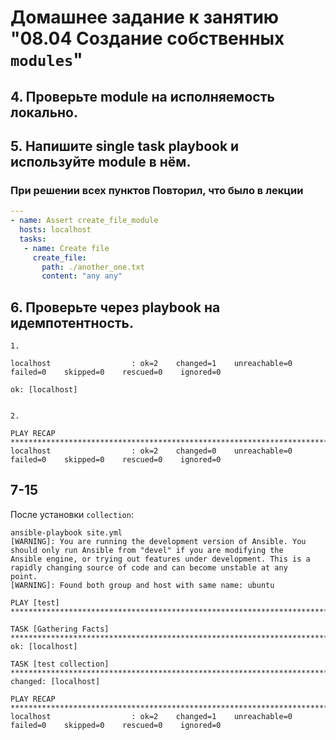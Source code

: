 # Домашнее задание к занятию "08.04 Создание собственных `modules`"

## 4. Проверьте module на исполняемость локально.

## 5. Напишите single task playbook и используйте module в нём.

### При решении всех пунктов Повторил, что было в лекции

```YAML
---
- name: Assert create_file_module
  hosts: localhost
  tasks:  
   - name: Create file
     create_file:
       path: ./another_one.txt
       content: "any any"
```

## 6. Проверьте через playbook на идемпотентность.

```
1. 

localhost                  : ok=2    changed=1    unreachable=0    failed=0    skipped=0    rescued=0    ignored=0

ok: [localhost]


2. 

PLAY RECAP ***************************************************************************************************************************
localhost                  : ok=2    changed=0    unreachable=0    failed=0    skipped=0    rescued=0    ignored=0
```

## 7-15

После установки `collection`:

```
ansible-playbook site.yml 
[WARNING]: You are running the development version of Ansible. You should only run Ansible from "devel" if you are modifying the
Ansible engine, or trying out features under development. This is a rapidly changing source of code and can become unstable at any
point.
[WARNING]: Found both group and host with same name: ubuntu

PLAY [test] **************************************************************************************************************************

TASK [Gathering Facts] ***************************************************************************************************************
ok: [localhost]

TASK [test collection] ***************************************************************************************************************
changed: [localhost]

PLAY RECAP ***************************************************************************************************************************
localhost                  : ok=2    changed=1    unreachable=0    failed=0    skipped=0    rescued=0    ignored=0   
```

